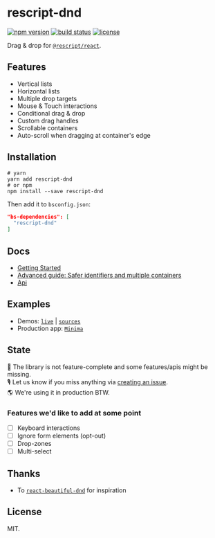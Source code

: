 # rescript-dnd

[![npm version](https://img.shields.io/npm/v/rescript-dnd.svg?style=flat-square)](https://www.npmjs.com/package/rescript-dnd)
[![build status](https://img.shields.io/travis/alexfedoseev/rescript-dnd/master.svg?style=flat-square)](https://travis-ci.org/alexfedoseev/rescript-dnd)
[![license](https://img.shields.io/npm/l/rescript-dnd.svg?style=flat-square)](https://www.npmjs.com/package/rescript-dnd)

Drag & drop for [`@rescript/react`](https://reasonml.github.io/reason-react/).

## Features
* Vertical lists
* Horizontal lists
* Multiple drop targets
* Mouse & Touch interactions
* Conditional drag & drop
* Custom drag handles
* Scrollable containers
* Auto-scroll when dragging at container's edge

## Installation

```shell
# yarn
yarn add rescript-dnd
# or npm
npm install --save rescript-dnd
```

Then add it to `bsconfig.json`:

```json
"bs-dependencies": [
  "rescript-dnd"
]
```

## Docs
* [Getting Started](./docs/01-GettingStartedGuide.md)
* [Advanced guide: Safer identifiers and multiple containers](./docs/02-SaferIdentifiersAndMultipleContainersGuide.md)
* [Api](./docs/03-Api.md)

## Examples
* Demos: [`live`](https://rescript-dnd.vercel.app) | [`sources`](./examples)
* Production app: [`Minima`](https://minima.app)

## State
🚧 The library is not feature-complete and some features/apis might be missing.<br>
🎙 Let us know if you miss anything via [creating an issue](issues/new).<br>
🌎 We're using it in production BTW.


### Features we'd like to add at some point
- [ ] Keyboard interactions
- [ ] Ignore form elements (opt-out)
- [ ] Drop-zones
- [ ] Multi-select

## Thanks
* To [`react-beautiful-dnd`](https://github.com/atlassian/react-beautiful-dnd) for inspiration

## License
MIT.
